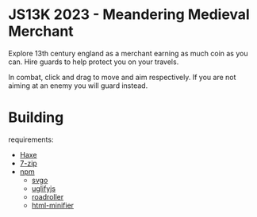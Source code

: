 # JS13K 2023 - Meandering Medieval Merchant
Explore 13th century england as a merchant earning as much coin as you can.
Hire guards to help protect you on your travels.

In combat, click and drag to move and aim respectively. If you are not aiming at an enemy you will guard instead.


# Building
requirements:
- [Haxe](https://haxe.org/)
- [7-zip](https://www.7-zip.org/)
- [npm](https://www.npmjs.com/)
	- [svgo](https://www.npmjs.com/package/svgo)
	- [uglifyjs](https://www.npmjs.com/package/uglify-js)
	- [roadroller](https://www.npmjs.com/package/roadroller)
	- [html-minifier](https://www.npmjs.com/package/html-minifier)
